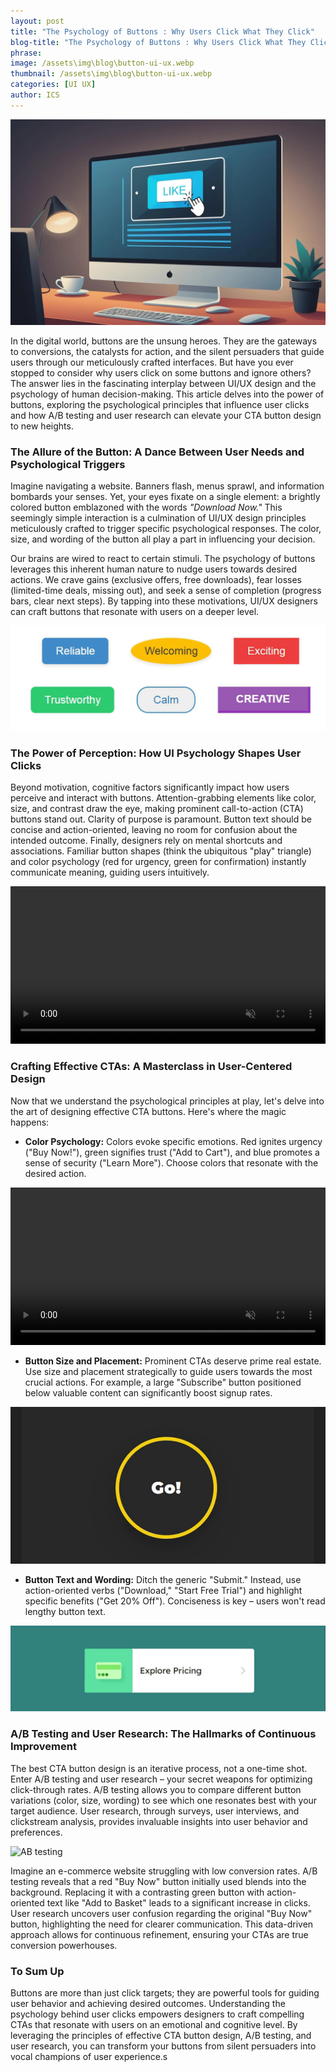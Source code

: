 ```yaml
---
layout: post
title: "The Psychology of Buttons : Why Users Click What They Click"
blog-title: "The Psychology of Buttons : Why Users Click What They Click"
phrase: 
image: /assets\img\blog\button-ui-ux.webp
thumbnail: /assets\img\blog\button-ui-ux.webp    
categories: [UI UX]
author: ICS
---
```

<script>
    window.addEventListener("scroll", reveal);
    function reveal() {
        var reveals = document.querySelectorAll(".appear");
        for (var i = 0; i < reveals.length; i++) {
            var windowHeight = window.innerHeight;
            var elementTop = reveals[i].getBoundingClientRect().top;
            var elementVisible = 250;
            if (elementTop < windowHeight - elementVisible) {
            reveals[i].classList.add("active");
            } else {
            reveals[i].classList.remove("active");
            }
        }
    }
</script>
<img src="/assets/img/blog/button-ui-ux.webp">

In the digital world, buttons are the unsung heroes. They are the gateways to conversions, the catalysts for action, and the silent persuaders that guide users through our meticulously crafted interfaces. But have you ever stopped to consider why users click on some buttons and ignore others? The answer lies in the fascinating interplay between UI/UX design and the psychology of human decision-making. This article delves into the power of buttons, exploring the psychological principles that influence user clicks and how A/B testing and user research can elevate your CTA button design to new heights.

### The Allure of the Button: A Dance Between User Needs and Psychological Triggers
Imagine navigating a website. Banners flash, menus sprawl, and information bombards your senses. Yet, your eyes fixate on a single element: a brightly colored button emblazoned with the words *"Download Now."* This seemingly simple interaction is a culmination of UI/UX design principles meticulously crafted to trigger specific psychological responses. The color, size, and wording of the button all play a part in influencing your decision.

Our brains are wired to react to certain stimuli. The psychology of buttons leverages this inherent human nature to nudge users towards desired actions. We crave gains (exclusive offers, free downloads), fear losses (limited-time deals, missing out), and seek a sense of completion (progress bars, clear next steps). By tapping into these motivations, UI/UX designers can craft buttons that resonate with users on a deeper level.

<img src="/assets/img/blog/blog_assets/buttons.gif" alt="button designs">

### The Power of Perception: How UI Psychology Shapes User Clicks

Beyond motivation, cognitive factors significantly impact how users perceive and interact with buttons. Attention-grabbing elements like color, size, and contrast draw the eye, making prominent call-to-action (CTA) buttons stand out. Clarity of purpose is paramount. Button text should be concise and action-oriented, leaving no room for confusion about the intended outcome. Finally, designers rely on mental shortcuts and associations. Familiar button shapes (think the ubiquitous "play" triangle) and color psychology (red for urgency, green for confirmation) instantly communicate meaning, guiding users intuitively.

<video src="https://freefrontend.com/assets/img/css-buttons/2023-hover-for-fun.mp4" style="width: 100%;" preload="metadata" loop autoplay muted alt="cool button design"></video>

### Crafting Effective CTAs: A Masterclass in User-Centered Design

Now that we understand the psychological principles at play, let's delve into the art of designing effective CTA buttons. Here's where the magic happens:

- **Color Psychology:** 
    Colors evoke specific emotions. Red ignites urgency ("Buy Now!"), green signifies trust ("Add to Cart"), and blue promotes a sense of security ("Learn More"). Choose colors that resonate with the desired action.

<video src="https://freefrontend.com/assets/img/css-buttons/Colorful-Flex-Buttons-HTML-CSS.mp4" preload="metadata" loop autoplay muted alt="cool button design" style="width: 100%;"></video>

- **Button Size and Placement:**
    Prominent CTAs deserve prime real estate. Use size and placement strategically to guide users towards the most crucial actions. For example, a large "Subscribe" button positioned below valuable content can significantly boost signup rates. 

<img src="/assets/img/blog/blog_assets/go.gif" alt="cool button design">

- **Button Text and Wording:** 
    Ditch the generic "Submit." Instead, use action-oriented verbs ("Download," "Start Free Trial") and highlight specific benefits ("Get 20% Off").  Conciseness is key – users won't read lengthy button text. 

<img src="/assets/img/blog/blog_assets/pricing.gif" alt="payment button cool design">

### A/B Testing and User Research: The Hallmarks of Continuous Improvement


The best CTA button design is an iterative process, not a one-time shot. Enter A/B testing and user research – your secret weapons for optimizing click-through rates. A/B testing allows you to compare different button variations (color, size, wording) to see which one resonates best with your target audience. User research, through surveys, user interviews, and clickstream analysis, provides invaluable insights into user behavior and preferences.

<img src="https://external-content.duckduckgo.com/iu/?u=https%3A%2F%2Fdevopedia.org%2Fimages%2Farticle%2F32%2F6986.1530295607.png" alt="AB testing  ">

Imagine an e-commerce website struggling with low conversion rates. A/B testing reveals that a red "Buy Now" button initially used blends into the background. Replacing it with a contrasting green button with action-oriented text like "Add to Basket" leads to a significant increase in clicks. User research uncovers user confusion regarding the original "Buy Now" button, highlighting the need for clearer communication. This data-driven approach allows for continuous refinement, ensuring your CTAs are true conversion powerhouses.


### To Sum Up

Buttons are more than just click targets; they are powerful tools for guiding user behavior and achieving desired outcomes. Understanding the psychology behind user clicks empowers designers to craft compelling CTAs that resonate with users on an emotional and cognitive level.  By leveraging the principles of effective CTA button design, A/B testing, and user research, you can transform your buttons from silent persuaders into vocal champions of user experience.s